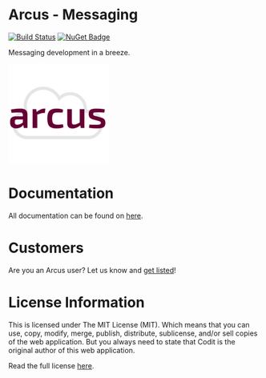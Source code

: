 # Arcus - Messaging
[![Build Status](https://dev.azure.com/codit/Arcus/_apis/build/status/Commit%20builds/CI%20-%20Arcus.Messaging?branchName=master)](https://dev.azure.com/codit/Arcus/_build/latest?definitionId=785&branchName=master)
[![NuGet Badge](https://buildstats.info/nuget/Arcus.Messaging.Health?includePreReleases=true)](https://www.nuget.org/packages/Arcus.Messaging.Health/)

Messaging development in a breeze.

![Arcus](https://raw.githubusercontent.com/arcus-azure/arcus/master/media/arcus.png)

# Documentation
All documentation can be found on [here](https://messaging.arcus-azure.net/).

# Customers
Are you an Arcus user? Let us know and [get listed](https://bit.ly/become-a-listed-arcus-user)!

# License Information
This is licensed under The MIT License (MIT). Which means that you can use, copy, modify, merge, publish, distribute, sublicense, and/or sell copies of the web application. But you always need to state that Codit is the original author of this web application.

Read the full license [here](https://github.com/arcus-azure/arcus.messaging/blob/master/LICENSE).
